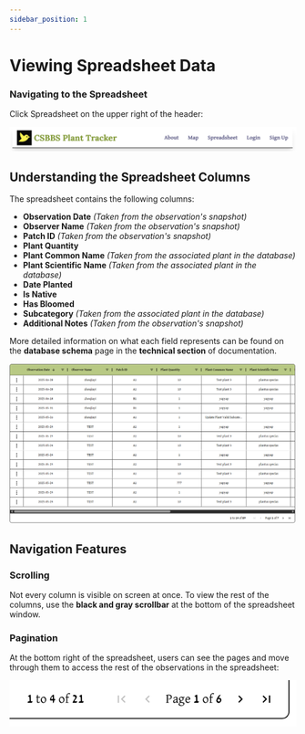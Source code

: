 ```yaml
---
sidebar_position: 1
---
```


# Viewing Spreadsheet Data

### Navigating to the Spreadsheet
Click Spreadsheet on the upper right of the header:

![header of options](../sign-up-images/header.png)

## Understanding the Spreadsheet Columns

The spreadsheet contains the following columns:
- **Observation Date** *(Taken from the observation's snapshot)*
- **Observer Name**    *(Taken from the observation's snapshot)*
- **Patch ID**         *(Taken from the observation's snapshot)*
- **Plant Quantity**   
- **Plant Common Name** *(Taken from the associated plant in the database)*
- **Plant Scientific Name** *(Taken from the associated plant in the database)*
- **Date Planted**
- **Is Native**
- **Has Bloomed**
- **Subcategory** *(Taken from the associated plant in the database)*
- **Additional Notes** *(Taken from the observation's snapshot)*

More detailed information on what each field represents can be found on the **database schema** page in the **technical section** of documentation.
 
![overall spreadsheet view](../spreadsheet-images/spreadsheet.png)

## Navigation Features

### Scrolling
Not every column is visible on screen at once. To view the rest of the columns, use the **black and gray scrollbar** at the bottom of the spreadsheet window.

### Pagination
At the bottom right of the spreadsheet, users can see the pages and move through them to access the rest of the observations in the spreadsheet:

![pagination ability](../spreadsheet-images/pagination.png) 